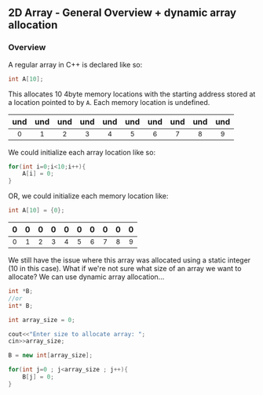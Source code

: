 ## 2D Array - General Overview + dynamic array allocation

### Overview

A regular array in C++ is declared like so:

```cpp
int A[10];
```

This allocates 10 4byte memory locations with the starting address stored at a location pointed to by `A`. Each memory location is undefined. 

| und  | und   | und   |  und  | und   |  und  | und   | und   |  und  | und   |
|:----------:|:----------:|:----------:|:----------:|:----------:|:----------:|:----------:|:----------:|:----------:|:----------:| 
|<sub>0</sub>|<sub>1</sub>|<sub>2</sub>|<sub>3</sub>|<sub>4</sub>|<sub>5</sub>|<sub>6</sub>|<sub>7</sub>|<sub>8</sub>|<sub>9</sub>|

We could initialize each array location like so:

```cpp
for(int i=0;i<10;i++){
    A[i] = 0;
}
```

OR, we could initialize each memory location like:

```cpp
int A[10] = {0};
```

| 0  | 0   | 0   |  0  | 0   |  0  | 0   | 0   |  0  | 0   |
|:----------:|:----------:|:----------:|:----------:|:----------:|:----------:|:----------:|:----------:|:----------:|:----------:| 
|<sub>0</sub>|<sub>1</sub>|<sub>2</sub>|<sub>3</sub>|<sub>4</sub>|<sub>5</sub>|<sub>6</sub>|<sub>7</sub>|<sub>8</sub>|<sub>9</sub>|


We still have the issue where this array was allocated using a static integer (10 in this case). What if we're not sure what size of an array we want to allocate? We can use dynamic array allocation...

```cpp
int *B;
//or
int* B;

int array_size = 0;

cout<<"Enter size to allocate array: ";
cin>>array_size;

B = new int[array_size];

for(int j=0 ; j<array_size ; j++){
    B[j] = 0;
}
```

